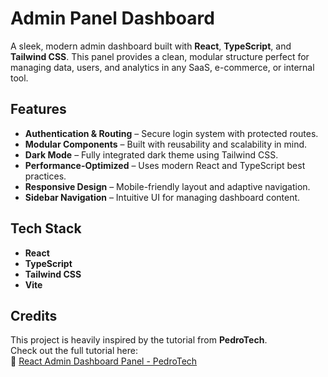 # Admin Panel Dashboard

A sleek, modern admin dashboard built with **React**, **TypeScript**, and **Tailwind CSS**. This panel provides a clean, modular structure perfect for managing data, users, and analytics in any SaaS, e-commerce, or internal tool.

## Features

-  **Authentication & Routing** – Secure login system with protected routes.
-  **Modular Components** – Built with reusability and scalability in mind.
-  **Dark Mode** – Fully integrated dark theme using Tailwind CSS.
-  **Performance-Optimized** – Uses modern React and TypeScript best practices.
-  **Responsive Design** – Mobile-friendly layout and adaptive navigation.
-  **Sidebar Navigation** – Intuitive UI for managing dashboard content.

## Tech Stack

- **React**
- **TypeScript**
- **Tailwind CSS**
- **Vite**

## Credits

This project is heavily inspired by the tutorial from **PedroTech**.  
Check out the full tutorial here:  
🎥 [React Admin Dashboard Panel - PedroTech](https://www.youtube.com/watch?v=wYpCWwD1oz0)

